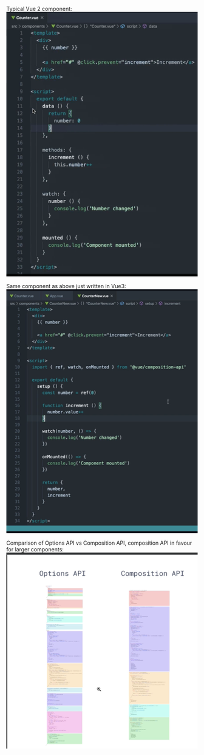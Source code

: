 Typical Vue 2 component:
![](./assets/Pasted%20image%2020221108153216.png)

Same component as above just written in Vue3:
![](./assets/Pasted%20image%2020221108162728.png)

Comparison of Options API vs Composition API, composition API in favour for larger components:
![](./assets/Pasted%20image%2020221108163137.png)